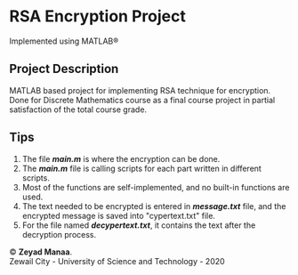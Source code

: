 # RSA Encryption Project
Implemented using MATLAB®
## Project Description 
MATLAB based project for implementing RSA technique for encryption.\
Done for Discrete Mathematics course as a final course project in partial satisfaction of the total course grade.

## Tips
1. The file *__main.m__* is where the encryption can be done.
2. The *__main.m__* file is calling scripts for each part written in different scripts.
3. Most of the functions are self-implemented, and no built-in functions are used. 
4. The text needed to be encrypted is entered in *__message.txt__* file, and the encrypted message is saved into "cypertext.txt" file. 
5. For the file named *__decypertext.txt__*, it contains the text after the decryption process.



© __Zeyad Manaa__.\
Zewail City - University of Science and Technology - 2020
